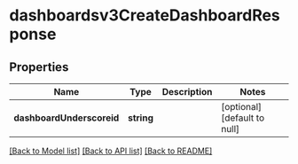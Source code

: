 # dashboardsv3CreateDashboardResponse

## Properties
Name | Type | Description | Notes
------------ | ------------- | ------------- | -------------
**dashboardUnderscoreid** | **string** |  | [optional] [default to null]

[[Back to Model list]](../README.md#documentation-for-models) [[Back to API list]](../README.md#documentation-for-api-endpoints) [[Back to README]](../README.md)


